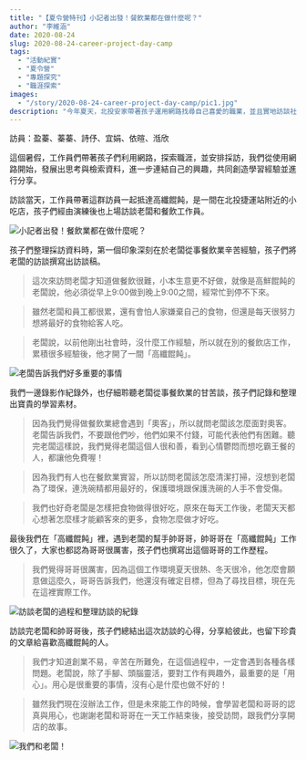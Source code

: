 ```yaml
---
title: "【夏令營特刊】小記者出發！餐飲業都在做什麼呢？"
author: "李維涵"
date: 2020-08-24
slug: 2020-08-24-career-project-day-camp
tags:
  - "活動紀實"
  - "夏令營"
  - "專題探究"
  - "職涯探索"
images: 
  - "/story/2020-08-24-career-project-day-camp/pic1.jpg"
description: "今年夏天，北投安家帶著孩子運用網路找尋自己喜愛的職業，並且實地訪談社區裡的職人。孩子想要探索餐飲業，所以我們找上了「高纖餛飩」的老闆，來問問老闆如何好好地開一間店、認真的做好每一件事。最後孩子寫下訪談的紀錄，想把這段回憶與大家分享。由孩子親手創造的「夏令營特刊」！讓我們一起從孩子的眼睛看世界吧！"
---
```

訪員：盈蓁、蓁蓁、詩伃、宜娟、依暄、湉欣

這個暑假，工作員們帶著孩子們利用網路，探索職涯，並安排採訪，我們從使用網路開始，發展出思考與檢索資料，進一步連結自己的興趣，共同創造學習經驗並進行分享。

訪談當天，工作員帶著這群訪員一起抵達高纖餛飩，是一間在北投捷運站附近的小吃店，孩子們經由演練後也上場訪談老闆和餐飲工作員。

![小記者出發！餐飲業都在做什麼呢？](pic1.jpg "小記者出發！餐飲業都在做什麼呢？")

孩子們整理採訪資料時，第一個印象深刻在於老闆從事餐飲業辛苦經驗，孩子們將老闆的訪談撰寫出訪談稿。

<blockquote class="blockquote">
這次來訪問老闆才知道做餐飲很難，小本生意更不好做，就像是高鮮餛飩的老闆說，他必須從早上9:00做到晚上9:00之間，經常忙到停不下來。
</blockquote>
<blockquote class="blockquote">
雖然老闆和員工都很累，還有會怕人家嫌棄自己的食物，但還是每天很努力想將最好的食物給客人吃。
</blockquote>
<blockquote class="blockquote">
老闆說，以前他剛出社會時，沒什麼工作經驗，所以就在別的餐飲店工作，累積很多經驗後，他才開了一間「高纖餛飩」。
</blockquote>

![老闆告訴我們好多重要的事情](pic2.jpg "老闆告訴我們好多重要的事情")

我們一邊錄影作紀錄外，也仔細聆聽老闆從事餐飲業的甘苦談，孩子們記錄和整理出寶貴的學習素材。

<blockquote class="blockquote">
因為我們覺得做餐飲業總會遇到「奧客」，所以就問老闆該怎麼面對奧客。老闆告訴我們，不要跟他們吵，他們如果不付錢，可能代表他們有困難。聽完老闆這樣說，我們覺得老闆這個人很和善，看到心情鬱悶而想吃霸王餐的人，都讓他免費喔！
</blockquote>
<blockquote class="blockquote">
因為我們有人也在餐飲業實習，所以訪問老闆該怎麼清潔打掃，沒想到老闆為了環保，連洗碗精都用最好的，保護環境跟保護洗碗的人手不會受傷。
</blockquote>
<blockquote class="blockquote">
我們也好奇老闆是怎樣把食物做得很好吃，原來在每天工作後，老闆天天都心想著怎麼樣才能顧客來的更多，食物怎麼做才好吃。
</blockquote>

最後我們在「高纖餛飩」裡，遇到老闆的幫手帥哥哥，帥哥哥在「高纖餛飩」工作很久了，大家也都認為哥哥很厲害，孩子們也撰寫出這個哥哥的工作歷程。

<blockquote class="blockquote">
我們覺得哥哥很厲害，因為這個工作環境夏天很熱、冬天很冷，他怎麼會願意做這麼久，哥哥告訴我們，他還沒有確定目標，但為了尋找目標，現在先在這裡實際工作。
</blockquote>

![訪談老闆的過程和整理訪談的紀錄](pic3.jpg "訪談老闆的過程和整理訪談的紀錄")

訪談完老闆和帥哥哥後，孩子們總結出這次訪談的心得，分享給彼此，也留下珍貴的文章給喜歡高纖餛飩的人。

<blockquote class="blockquote">
我們才知道創業不易，辛苦在所難免，在這個過程中，一定會遇到各種各樣問題。老闆說，除了手腳、頭腦靈活，要對工作有興趣外，最重要的是「用心」。用心是很重要的事情，沒有心是什麼也做不好的！
</blockquote>
<blockquote class="blockquote">
雖然我們現在沒辦法工作，但是未來能工作的時候，會學習老闆和哥哥的認真與用心，也謝謝老闆和哥哥在一天工作結束後，接受訪問，跟我們分享開店的故事。
</blockquote>

![我們和老闆！](pic4.jpg "我們和老闆！")
